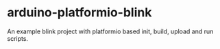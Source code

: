 # arduino-platformio-blink
An example blink project with platformio based init, build, upload and run scripts.
